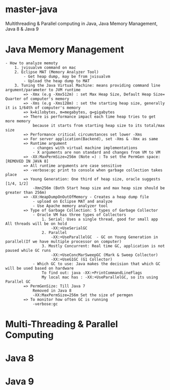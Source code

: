 # master-java
Multithreading &amp; Parallel computing in Java, Java Memory Management, Java 8 &amp; Java 9

# Java Memory Management
	- How to analyze memoty
		1. jvisualvm command on mac
		2. Eclipse MAT (Memory Analyzer Tool)
			- Get heap dump, may be from jvisualvm
			- Upload the heap dump to MAT
		3. Tuning the Java Virtual Machine: means providing command line argument/parameter to JVM runtime
			=> -Xmx (e.g -Xmx512m) : set Max Heap Size, Default Heap Size= Quarter of computer's memory
			=> -Xms (e.g -Xms128m) : set the starting heap size, generally it is 1/64th of computer's memory
			=> k=kilobytes, m=megabytes, g=gigabytes
			=> There is performance impact each time heap tries to get more memory 
				because it starts from starting heap size to its total/max size
			=> Performance critical circumstances set lower -Xms
			=> For server application(Backend), set -Xms & -Xmx as same
			=> Runtime argument
				- changes with virtual machine implementations
				- X arguments are non standard and changes from VM to VM
			=> -XX:MaxPermSize=256m (Note =) : To set the PermGen space: [REMOVED IN JAVA 8] 
			=> All runtime arguments are case sensitive
			=> -verbose:gc print to console when garbage collection takes place
			=> Young Generation: One third of heap size, oracle suggests [1/4, 1/2]
				-Xmn256m (Both Start heap size and max heap size should be greater than 256m)
			=> -XX:HeapDumpOnOutOfMemory - Creates a heap dump file
				- upload on Eclipse MAT and analyze
				- Use Apache memory analyzer tool
			=> Type of Garbage Collection: 5 types of Garbage Collector
				- Oracle VM has three types of Collectors
					1. Serial: Uses a single thread, good for small app All threads will be on hold
						-XX:+UseSerialGC
					2. Parallel
						-XX:+UseParallelGC	- GC on Young Generation in parallel(If we have multiple processor on computer)
					3. Mostly Concurrent: Real time GC, application is not paused while GC runs
						-XX:+UseConcMarSweepGC (Mark & Sweep Collector)
						-XX:+UseG1GC (G1 Collector)
				- Which GC to use: Java makes the decision that which GC will be used based on hardware
					To find out: java -XX:+PrintCommandLineFlags
					My local mac has : -XX:+UseParallelGC, so its using Parallel GC
			=> PermGenSize: Till Java 7
				Removed in Java 8
				-XX:MaxPermSize=256m Set the size of permgen
			=> To monitor how often GC is running
				-verbose:gc
			
# Multi-Threading & Parallel Computing
 


# Java 8


# Java 9



